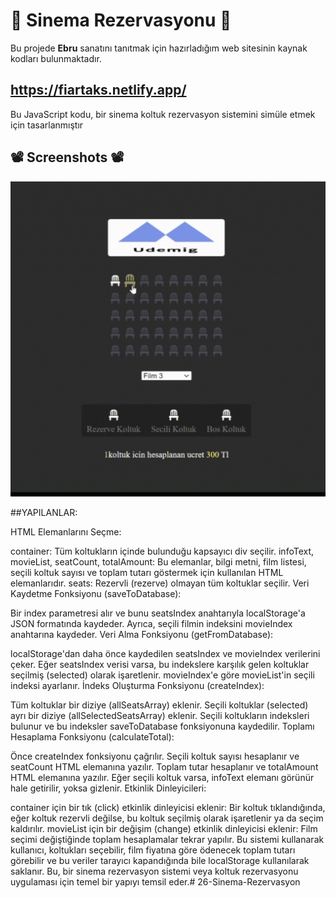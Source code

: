 # 🎥 Sinema Rezervasyonu 🍿

Bu projede **Ebru** sanatını tanıtmak için hazırladığım web sitesinin kaynak kodları bulunmaktadır.

## https://fiartaks.netlify.app/

Bu JavaScript kodu, bir sinema koltuk rezervasyon sistemini simüle etmek için tasarlanmıştır
## 📽️ Screenshots 📽️

![](cinema.gif)





##YAPILANLAR:

HTML Elemanlarını Seçme:

container: Tüm koltukların içinde bulunduğu kapsayıcı div seçilir.
infoText, movieList, seatCount, totalAmount: Bu elemanlar, bilgi metni, film listesi, seçili koltuk sayısı ve toplam tutarı göstermek için kullanılan HTML elemanlarıdır.
seats: Rezervli (rezerve) olmayan tüm koltuklar seçilir.
Veri Kaydetme Fonksiyonu (saveToDatabase):

Bir index parametresi alır ve bunu seatsIndex anahtarıyla localStorage'a JSON formatında kaydeder.
Ayrıca, seçili filmin indeksini movieIndex anahtarına kaydeder.
Veri Alma Fonksiyonu (getFromDatabase):

localStorage'dan daha önce kaydedilen seatsIndex ve movieIndex verilerini çeker.
Eğer seatsIndex verisi varsa, bu indekslere karşılık gelen koltuklar seçilmiş (selected) olarak işaretlenir.
movieIndex'e göre movieList'in seçili indeksi ayarlanır.
İndeks Oluşturma Fonksiyonu (createIndex):

Tüm koltuklar bir diziye (allSeatsArray) eklenir.
Seçili koltuklar (selected) ayrı bir diziye (allSelectedSeatsArray) eklenir.
Seçili koltukların indeksleri bulunur ve bu indeksler saveToDatabase fonksiyonuna kaydedilir.
Toplamı Hesaplama Fonksiyonu (calculateTotal):

Önce createIndex fonksiyonu çağrılır.
Seçili koltuk sayısı hesaplanır ve seatCount HTML elemanına yazılır.
Toplam tutar hesaplanır ve totalAmount HTML elemanına yazılır.
Eğer seçili koltuk varsa, infoText elemanı görünür hale getirilir, yoksa gizlenir.
Etkinlik Dinleyicileri:

container için bir tık (click) etkinlik dinleyicisi eklenir: Bir koltuk tıklandığında, eğer koltuk rezervli değilse, bu koltuk seçilmiş olarak işaretlenir ya da seçim kaldırılır.
movieList için bir değişim (change) etkinlik dinleyicisi eklenir: Film seçimi değiştiğinde toplam hesaplamalar tekrar yapılır.
Bu sistemi kullanarak kullanıcı, koltukları seçebilir, film fiyatına göre ödenecek toplam tutarı görebilir ve bu veriler tarayıcı kapandığında bile localStorage kullanılarak saklanır. Bu, bir sinema rezervasyon sistemi veya koltuk rezervasyonu uygulaması için temel bir yapıyı temsil eder.# 26-Sinema-Rezervasyon
